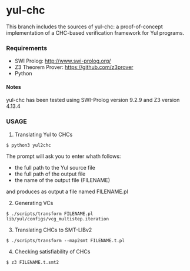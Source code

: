 # yul-chc

This branch includes the sources of yul-chc: a proof-of-concept implementation of a CHC-based verification framework for Yul programs.

### Requirements
* SWI Prolog: http://www.swi-prolog.org/
* Z3 Theorem Prover: https://github.com/z3prover
* Python

#### Notes

yul-chc has been tested using SWI-Prolog version 9.2.9 and Z3 version 4.13.4 

### USAGE

1. Translating Yul to CHCs

```shell
$ python3 yul2chc
```
The prompt will ask you to enter whath follows:
- the full path to the Yul source file
- the full path of the output file
- the name of the output file (FILENAME)

and produces as output a file named FILENAME.pl

2. Generating VCs

```shell
$ ./scripts/transform FILENAME.pl lib/yul/configs/vcg_multistep.iteration
```

3. Translating CHCs to SMT-LIBv2 

```shell
$ ./scripts/transform --map2smt FILENAME.t.pl
```

4. Checking satisfiability of CHCs

```shell
$ z3 FILENAME.t.smt2
```
